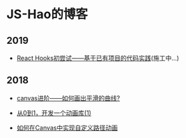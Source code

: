 # JS-Hao的博客

## 2019

* [React Hooks初尝试——基于已有项目的代码实践](https://github.com/JS-Hao/blog/issues/5)(施工中...)

## 2018

* [canvas进阶——如何画出平滑的曲线?](https://github.com/JS-Hao/blog/issues/4)

* [从0到1，开发一个动画库(1)](https://github.com/JS-Hao/blog/issues/2)

* [如何在Canvas中实现自定义路径动画](https://github.com/JS-Hao/blog/issues/1)

    

